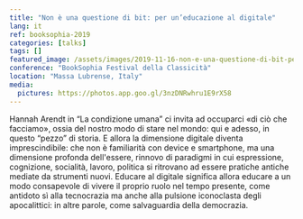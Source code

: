 ```yaml
---
title: "Non è una questione di bit: per un’educazione al digitale"
lang: it
ref: booksophia-2019
categories: [talks]
tags: []
featured_image: /assets/images/2019-11-16-non-e-una-questione-di-bit-per-una-educazione-al-digitale.jpg
conference: "BookSophia Festival della Classicità"
location: "Massa Lubrense, Italy"
media:
  pictures: https://photos.app.goo.gl/3nzDNRwhru1E9rX58
---
```


Hannah Arendt in “La condizione umana” ci invita ad occuparci «di ciò che facciamo», ossia del nostro modo di stare nel mondo: qui e adesso, in questo “pezzo” di storia. E allora la dimensione digitale diventa imprescindibile: che non è familiarità con device e smartphone, ma una dimensione profonda dell'essere, rinnovo di paradigmi in cui espressione, cognizione, socialità, lavoro, politica si ritrovano ad essere pratiche antiche mediate da strumenti nuovi. Educare al digitale significa allora educare a un modo consapevole di vivere il proprio ruolo nel tempo presente, come antidoto sì alla tecnocrazia ma anche alla pulsione iconoclasta degli apocalittici: in altre parole, come salvaguardia della democrazia.

